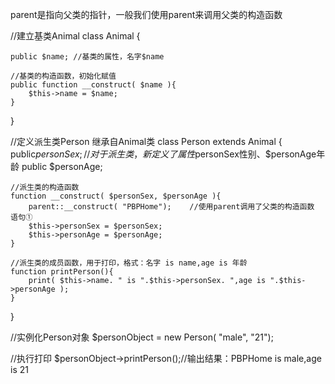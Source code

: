 parent是指向父类的指针，一般我们使用parent来调用父类的构造函数


//建立基类Animal
class Animal {

    public $name; //基类的属性，名字$name

    //基类的构造函数，初始化赋值
    public function __construct( $name ){
        $this->name = $name;
    }
}


//定义派生类Person 继承自Animal类
class Person extends Animal {
    public$personSex;       //对于派生类，新定义了属性$personSex性别、$personAge年龄
    public $personAge;

    //派生类的构造函数
    function __construct( $personSex, $personAge ){
        parent::__construct( "PBPHome");    //使用parent调用了父类的构造函数 语句①
        $this->personSex = $personSex;
        $this->personAge = $personAge;
    }

    //派生类的成员函数，用于打印，格式：名字 is name,age is 年龄
    function printPerson(){
        print( $this->name. " is ".$this->personSex. ",age is ".$this->personAge );
    }
}

//实例化Person对象
$personObject = new Person( "male", "21");

//执行打印
$personObject->printPerson();//输出结果：PBPHome is male,age is 21
